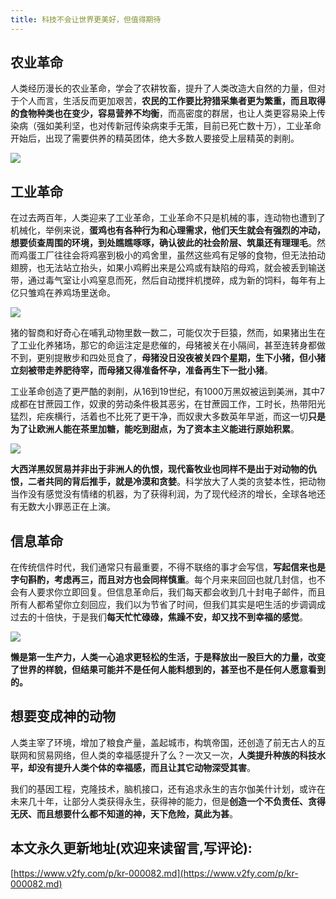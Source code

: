 ```yaml
---
title: 科技不会让世界更美好，但值得期待
---
```


## 农业革命

人类经历漫长的农业革命，学会了农耕牧畜，提升了人类改造大自然的力量，但对于个人而言，生活反而更加艰苦，**农民的工作要比狩猎采集者更为繁重，而且取得的食物种类也在变少，容易营养不均衡**，而高密度的群居，也让人类更容易染上传染病（强如美利坚，也对传新冠传染病束手无策，目前已死亡数十万），工业革命开始后，出现了需要供养的精英团体，绝大多数人要接受上层精英的剥削。

![](https://www.v2fy.com/asset/0i/jikemiji/jikemiji-md/kr-000082.assets/1240-20200722150211515.jpeg)


## 工业革命

在过去两百年，人类迎来了工业革命，工业革命不只是机械的事，连动物也遭到了机械化，举例来说，**蛋鸡也有各种行为和心理需求，他们天生就会有强烈的冲动，想要侦查周围的环境，到处瞧瞧啄啄，确认彼此的社会阶层、筑巢还有理理毛**。然而鸡蛋工厂往往会将鸡塞到极小的鸡舍里，虽然这些鸡有足够的食物，但无法拍动翅膀，也无法站立抬头，如果小鸡孵出来是公鸡或有缺陷的母鸡，就会被丢到输送带，通过毒气室让小鸡窒息而死，然后自动搅拌机搅碎，成为新的饲料，每年有上亿只雏鸡在养鸡场里送命。

![](https://www.v2fy.com/asset/0i/jikemiji/jikemiji-md/kr-000082.assets/1240-20200722150213342.png)

猪的智商和好奇心在哺乳动物里数一数二，可能仅次于巨猿，然而，如果猪出生在了工业化养猪场，那它的命运注定是悲催的，母猪被关在小隔间，甚至连转身都做不到，更别提散步和四处觅食了，**母猪没日没夜被关四个星期，生下小猪，但小猪立刻被带走养肥待宰，而母猪又得准备怀孕，准备再生下一批小猪**。

工业革命创造了更严酷的剥削，从16到19世纪，有1000万黑奴被运到美洲，其中7成都在甘蔗园工作，奴隶的劳动条件极其恶劣，在甘蔗园工作，工时长，热带阳光猛烈，疟疾横行，活着也不比死了更干净，而奴隶大多数英年早逝，而这一切**只是为了让欧洲人能在茶里加糖，能吃到甜点，为了资本主义能进行原始积累**。

![](https://www.v2fy.com/asset/0i/jikemiji/jikemiji-md/kr-000082.assets/1240-20200722150205003.jpeg)

**大西洋黑奴贸易并非出于非洲人的仇恨，现代畜牧业也同样不是出于对动物的仇恨，二者共同的背后推手，就是冷漠和贪婪**。科学放大了人类的贪婪本性，把动物当作没有感觉没有情绪的机器，为了获得利润，为了现代经济的增长，全球各地还有无数大小罪恶正在上演。


## 信息革命

在传统信件时代，我们通常只有最重要，不得不联络的事才会写信，**写起信来也是字句斟酌，考虑再三，而且对方也会同样慎重**。每个月来来回回也就几封信，也不会有人要求你立即回复。但信息革命后，我们每天都会收到几十封电子邮件，而且所有人都希望你立刻回应，我们以为节省了时间，但我们其实是吧生活的步调调成过去的十倍快，于是我们**每天忙忙碌碌，焦躁不安，却又找不到幸福的感觉**。

![](https://www.v2fy.com/asset/0i/jikemiji/jikemiji-md/kr-000082.assets/1240-20200722150207999.jpeg)


**懒是第一生产力，人类一心追求更轻松的生活，于是释放出一股巨大的力量，改变了世界的样貌，但结果可能并不是任何人能料想到的，甚至也不是任何人愿意看到的。**


## 想要变成神的动物

人类主宰了环境，增加了粮食产量，盖起城市，构筑帝国，还创造了前无古人的互联网和贸易网络，但人类的幸福感提升了么？一次又一次，**人类提升种族的科技水平，却没有提升人类个体的幸福感，而且让其它动物深受其害**。

我们的基因工程，克隆技术，脑机接口，还有追求永生的吉尔伽美什计划，或许在未来几十年，让部分人类获得永生，获得神的能力，但是**创造一个不负责任、贪得无厌、而且想要什么都不知道的神，天下危险，莫此为甚**。
## 本文永久更新地址(欢迎来读留言,写评论):

[https://www.v2fy.com/p/kr-000082.md](https://www.v2fy.com/p/kr-000082.md)
